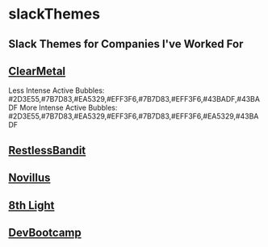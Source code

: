 # slackThemes
Slack Themes for Companies I've Worked For
---

## [ClearMetal](https://www.clearmetal.com/)
Less Intense Active Bubbles:
#2D3E55,#7B7D83,#EA5329,#EFF3F6,#7B7D83,#EFF3F6,#43BADF,#43BADF
More Intense Active Bubbles:
#2D3E55,#7B7D83,#EA5329,#EFF3F6,#7B7D83,#EFF3F6,#EA5329,#43BADF

## [RestlessBandit]()

## [Novillus]()

## [8th Light]()

## [DevBootcamp]()
